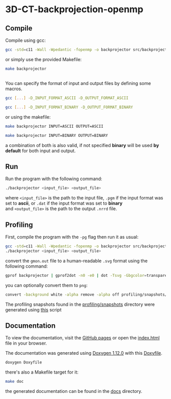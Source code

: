 # 3D-CT-backprojection-openmp

## Compile
Compile using gcc:
```bash
gcc -std=c11 -Wall -Wpedantic -fopenmp -o backprojector src/backprojector.c -lm
```
or simply use the provided Makefile:
```bash
make backprojector
```

##

You can specify the format of input and output files by defining some macros.
```bash
gcc [...] -D_INPUT_FORMAT_ASCII -D_OUTPUT_FORMAT_ASCII
```
```bash
gcc [...] -D_INPUT_FORMAT_BINARY -D_OUTPUT_FORMAT_BINARY
```
or using the makefile:
```bash
make backprojector INPUT=ASCII OUTPUT=ASCII
```
```bash
make backprojector INPUT=BINARY OUTPUT=BINARY
```
a combination of both is also valid, if not specified **binary** will be used **by default** for both input and output.


## Run
Run the program with the following command:
```bash
./backprojector <input_file> <output_file>
```
where `<input_file>` is the path to the input file,  `.pgm` if the input format was set to **ascii**, or `.dat` if the input format was set to **binary**\
and `<output_file>` is the path to the output `.nrrd` file.

<!-- TODO: Add "Visualizing" section here with instruction of software to use to view the output file -->

## Profiling
First, compile the program with the `-pg` flag then run it as usual:
```bash
gcc -std=c11 -Wall -Wpedantic -fopenmp -o backprojector src/backprojector.c -lm -pg
./backprojector <input_file> <output_file>
```
convert the `gmon.out` file to a human-readable `.svg` format using the following command:
```bash
gprof backprojector | gprof2dot -n0 -e0 | dot -Tsvg -Gbgcolor=transparent -o profiling/snapshots/"$(ls -l ./profiling/snapshots/ | wc -l) - $(date '+%Y-%m-%d %H.%M.%S')".svg
```
you can optionally convert them to `png`:
```bash
convert -background white -alpha remove -alpha off profiling/snapshots/<snapshot>.svg profiling/snapshots/<snapshot>.png
```

The profiling snapshots found in the [profiling/snapshots](profiling/snapshots) directory were generated using [this](profiling/runProfiler.sh) script

## Documentation
To view the documentation, visit the [GitHub pages](https://borgotto.github.io/3D-CT-backprojection-openmp/) or open the [index.html](docs/index.html) file in your browser.

The documentation was generated using [Doxygen 1.12.0](https://www.doxygen.nl/) with this [Doxyfile](docs/build/Doxyfile).
```bash
doxygen Doxyfile
```
there's also a Makefile target for it:
```bash
make doc
```
the generated documentation can be found in the [docs](docs) directory.
